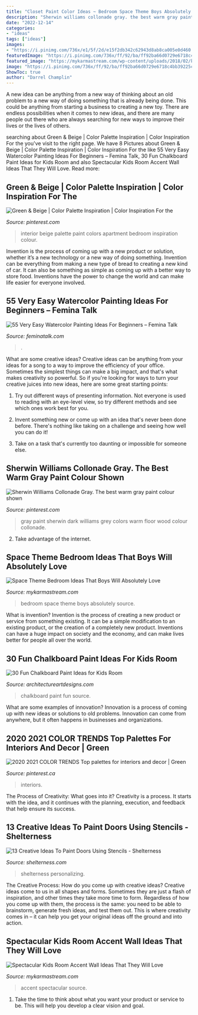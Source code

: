 ```yaml
---
title: "Closet Paint Color Ideas ~ Bedroom Space Theme Boys Absolutely Source"
description: "Sherwin williams collonade gray. the best warm gray paint colour shown"
date: "2022-12-14"
categories:
- "ideas"
tags: ["ideas"]
images:
- "https://i.pinimg.com/736x/e1/5f/2d/e15f2db342c62943d8ab8ca005e0d460.jpg"
featuredImage: "https://i.pinimg.com/736x/ff/92/ba/ff92ba66d0729e6718c4bb39225c3991.jpg"
featured_image: "https://mykarmastream.com/wp-content/uploads/2018/02/kids-room-accent-wall-11.jpg"
image: "https://i.pinimg.com/736x/ff/92/ba/ff92ba66d0729e6718c4bb39225c3991.jpg"
ShowToc: true
author: "Darrel Champlin"
---
```



A new idea can be anything from a new way of thinking about an old problem to a new way of doing something that is already being done. This could be anything from starting a business to creating a new toy. There are endless possibilities when it comes to new ideas, and there are many people out there who are always searching for new ways to improve their lives or the lives of others.

	

		
searching about Green &amp; Beige | Color Palette Inspiration | Color Inspiration For the you've visit to the right page. We have 8 Pictures about Green &amp; Beige | Color Palette Inspiration | Color Inspiration For the like 55 Very Easy Watercolor Painting Ideas For Beginners – Femina Talk, 30 Fun Chalkboard Paint Ideas for Kids Room and also Spectacular Kids Room Accent Wall Ideas That They Will Love. Read more:
		
    
## Green &amp; Beige | Color Palette Inspiration | Color Inspiration For The

<img loading=lazy src="https://i.pinimg.com/736x/bf/7d/64/bf7d645ef24ce9bfc4418e42d5c3ba2e.jpg" onerror="this.onerror=null;this.src='https://tse2.mm.bing.net/th?id=OIP.c33rz-_Cx1n2epNIz8r_PwHaLG&amp;pid=15.1';" alt="Green &amp; Beige | Color Palette Inspiration | Color Inspiration For the">

_Source: pinterest.com_

>interior beige palette paint colors apartment bedroom inspiration colour. 

	

Invention is the process of coming up with a new product or solution, whether it’s a new technology or a new way of doing something. Invention can be everything from making a new type of bread to creating a new kind of car. It can also be something as simple as coming up with a better way to store food. Inventions have the power to change the world and can make life easier for everyone involved.

    
## 55 Very Easy Watercolor Painting Ideas For Beginners – Femina Talk

<img loading=lazy src="https://www.feminatalk.com/wp-content/uploads/2018/08/Easy-Watercolor-Painting-Ideas-For-Beginners4-1.jpg" onerror="this.onerror=null;this.src='https://tse3.mm.bing.net/th?id=OIP.R_RHBpDruLdb5-wlHVRw6gHaKS&amp;pid=15.1';" alt="55 Very Easy Watercolor Painting Ideas For Beginners – Femina Talk">

_Source: feminatalk.com_

>. 

	

What are some creative ideas?
Creative ideas can be anything from your ideas for a song to a way to improve the efficiency of your office. Sometimes the simplest things can make a big impact, and that's what makes creativity so powerful. So if you're looking for ways to turn your creative juices into new ideas, here are some great starting points: 
1. Try out different ways of presenting information. Not everyone is used to reading with an eye-level view, so try different methods and see which ones work best for you.

2. Invent something new or come up with an idea that's never been done before. There's nothing like taking on a challenge and seeing how well you can do it!

3. Take on a task that's currently too daunting or impossible for someone else.

    
## Sherwin Williams Collonade Gray. The Best Warm Gray Paint Colour Shown

<img loading=lazy src="https://i.pinimg.com/736x/ff/92/ba/ff92ba66d0729e6718c4bb39225c3991.jpg" onerror="this.onerror=null;this.src='https://tse3.mm.bing.net/th?id=OIP.N4OG69dy4KCP666P8ROJ4QHaJ4&amp;pid=15.1';" alt="Sherwin Williams Collonade Gray. The best warm gray paint colour shown">

_Source: pinterest.com_

>gray paint sherwin dark williams grey colors warm floor wood colour collonade. 

	

2. Take advantage of the internet.

    
## Space Theme Bedroom Ideas That Boys Will Absolutely Love

<img loading=lazy src="https://mykarmastream.com/wp-content/uploads/2018/02/space-theme-bedroom-4-.jpg" onerror="this.onerror=null;this.src='https://tse3.mm.bing.net/th?id=OIP.I1qswdiEr13flu5ukc4q2AHaKW&amp;pid=15.1';" alt="Space Theme Bedroom Ideas That Boys Will Absolutely Love">

_Source: mykarmastream.com_

>bedroom space theme boys absolutely source. 

	

What is invention?
Invention is the process of creating a new product or service from something existing. It can be a simple modification to an existing product, or the creation of a completely new product. Inventions can have a huge impact on society and the economy, and can make lives better for people all over the world.

    
## 30 Fun Chalkboard Paint Ideas For Kids Room

<img loading=lazy src="https://www.architectureartdesigns.com/wp-content/uploads/2014/01/1215.jpg" onerror="this.onerror=null;this.src='https://tse4.mm.bing.net/th?id=OIP.bwPn8-ekeD9u131U1mEofAAAAA&amp;pid=15.1';" alt="30 Fun Chalkboard Paint Ideas for Kids Room">

_Source: architectureartdesigns.com_

>chalkboard paint fun source. 

	

What are some examples of innovation?
Innovation is a process of coming up with new ideas or solutions to old problems. Innovation can come from anywhere, but it often happens in businesses and organizations.

    
## 2020 2021 COLOR TRENDS Top Palettes For Interiors And Decor | Green

<img loading=lazy src="https://i.pinimg.com/736x/e1/5f/2d/e15f2db342c62943d8ab8ca005e0d460.jpg" onerror="this.onerror=null;this.src='https://tse2.mm.bing.net/th?id=OIP.nEfZy1-xU0RZBQHnsXiHvwHaJ_&amp;pid=15.1';" alt="2020 2021 COLOR TRENDS Top palettes for interiors and decor | Green">

_Source: pinterest.ca_

>interiors. 

	

The Process of Creativity: What goes into it?
Creativity is a process. It starts with the idea, and it continues with the planning, execution, and feedback that help ensure its success.

    
## 13 Creative Ideas To Paint Doors Using Stencils - Shelterness

<img loading=lazy src="https://i.shelterness.com/decorating-doors-with-stencils-6.jpg" onerror="this.onerror=null;this.src='https://tse4.mm.bing.net/th?id=OIP.drVYAIkvCbb0LWTvdXAUdQAAAA&amp;pid=15.1';" alt="13 Creative Ideas To Paint Doors Using Stencils - Shelterness">

_Source: shelterness.com_

>shelterness personalizing. 

	

The Creative Process: How do you come up with creative ideas?
Creative ideas come to us in all shapes and forms. Sometimes they are just a flash of inspiration, and other times they take more time to form. Regardless of how you come up with them, the process is the same: you need to be able to brainstorm, generate fresh ideas, and test them out. This is where creativity comes in – it can help you get your original ideas off the ground and into action.

    
## Spectacular Kids Room Accent Wall Ideas That They Will Love

<img loading=lazy src="https://mykarmastream.com/wp-content/uploads/2018/02/kids-room-accent-wall-11.jpg" onerror="this.onerror=null;this.src='https://tse3.mm.bing.net/th?id=OIP.DrnkPSX6swTNdUzRdQ8hJADiEs&amp;pid=15.1';" alt="Spectacular Kids Room Accent Wall Ideas That They Will Love">

_Source: mykarmastream.com_

>accent spectacular source. 

	

1. Take the time to think about what you want your product or service to be. This will help you develop a clear vision and goal.

